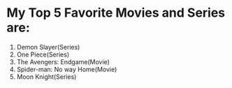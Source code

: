 # **My Top 5 Favorite Movies and Series are:**
1. Demon Slayer(Series)
2. One Piece(Series)
3. The Avengers: Endgame(Movie)
4. Spider-man: No way Home(Movie)
5. Moon Knight(Series)

